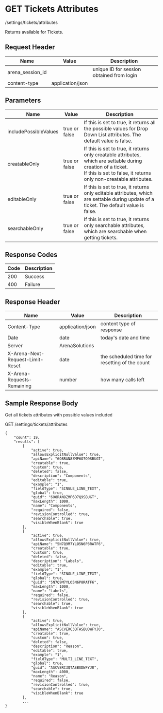 # GET Tickets Attributes


/settings/tickets/attributes

Returns   available for Tickets. 

## Request Header

| Name<br> | Value<br> | Description<br> |
|  --- |  --- |  --- | 
| arena_session_id<br> |   | unique ID for session obtained from login<br> |
| content\-type<br> | application/json<br> |   |

## Parameters

| Name<br> | Value<br> | Description<br> |
|  --- |  --- |  --- | 
| includePossibleValues<br> | true or false<br> | If this is set to true, it returns all the possible values for Drop Down List attributes. The default value is false.<br> |
| creatableOnly<br> | true or false<br> | If this is set to true, it returns only creatable attributes, which are settable during creation of a ticket.<br>If this is set to false, it returns only non\-creatable attributes.<br> |
| editableOnly<br> | true or false<br> | If this is set to true, it returns only editable attributes, which are settable during update of a ticket. The default value is false.<br> |
| searchableOnly<br> | true or false<br> | If this is set to true, it returns only searchable attributes, which are searchable when getting tickets.<br> |

## Response Codes

| Code<br> | Description<br> |
|  --- |  --- | 
| 200<br> | Success<br> |
| 400<br> | Failure<br> |

## Response Header

| Name<br> | Value<br> | Description<br> |
|  --- |  --- |  --- | 
| Content\-Type<br> | application/json<br> | content type of response<br> |
| Date<br> | date<br> | today's date and time<br> |
| Server<br> | ArenaSolutions<br> |   |
| X\-Arena\-Next\-Request\-Limit\-Reset<br> | date<br> | the scheduled time for resetting of the count<br> |
| X\-Arena\-Requests\-Remaining<br> | number<br> | how many calls left<br> |

## Sample Response Body
Get all tickets attributes with possible values included



GET /settings/tickets/attributes

```
{
    "count": 19,
    "results": [
        {
            "active": true,
            "allowsExplicitNullValue": true,
            "apiName": "6O8RAN8ZMP6O7Q9SBUGT",
            "creatable": true,
            "custom": true,
            "deleted": false,
            "description": "Components",
            "editable": true,
            "example": "1",
            "fieldType": "SINGLE_LINE_TEXT",
            "global": true,
            "guid": "6O8RAN8ZMP6O7Q9SBUGT",
            "maxLength": 1000,
            "name": "Components",
            "required": false,
            "revisionControlled": true,
            "searchable": true,
            "visibleWhenBlank": true
        },
        {
            "active": true,
            "allowsExplicitNullValue": true,
            "apiName": "5N7Q9M7YLO5N6P8RATF6",
            "creatable": true,
            "custom": true,
            "deleted": false,
            "description": "Labels",
            "editable": true,
            "example": "1",
            "fieldType": "SINGLE_LINE_TEXT",
            "global": true,
            "guid": "5N7Q9M7YLO5N6P8RATF6",
            "maxLength": 1000,
            "name": "Labels",
            "required": false,
            "revisionControlled": true,
            "searchable": true,
            "visibleWhenBlank": true
        },
        {
            "active": true,
            "allowsExplicitNullValue": true,
            "apiName": "ASCVERC3QTASBUDWFYJ0",
            "creatable": true,
            "custom": true,
            "deleted": false,
            "description": "Reason",
            "editable": true,
            "example": "1",
            "fieldType": "MULTI_LINE_TEXT",
            "global": true,
            "guid": "ASCVERC3QTASBUDWFYJ0",
            "maxLength": 4000,
            "name": "Reason",
            "required": false,
            "revisionControlled": true,
            "searchable": true,
            "visibleWhenBlank": true
        },
        ...
}
```
